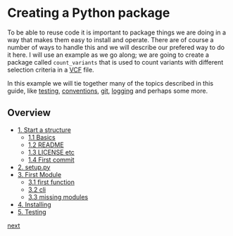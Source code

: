 # Creating a Python package

To be able to reuse code it is important to package things we are doing in a way that makes them easy to install and operate.
There are of course a number of ways to handle this and we will describe our prefered way to do it here.
I will use an example as we go along; we are going to create a package called `count_variants` that is used to count variants with different selection criteria in a [VCF][vcf] file.

In this example we will tie together many of the topics described in this guide, like [testing](../testing.md), [conventions](../conventions.md), [git](../../git/README.md), [logging](../logging.md) and perhaps some more.

## Overview

* [1. Start a structure](./structure.md)
	* [1.1 Basics](./structure.md#11-Basics)
	* [1.2 README](./structure.md#12-README)
	* [1.3 LICENSE etc](./structure.md#license)
	* [1.4 First commit](./structure.md#first_commit)
* [2. setup.py](./setup_py.md)
* [3. First Module](./count_module.md)
	* [3.1 first function](./count_module.md#first_function)
	* [3.2 cli](./count_module.md#cli)
	* [3.3 missing modules](./count_module.md#33-Missing-modules)
* [4. Installing](./installing.md)
* [5. Testing](./testing.md)

[next](./structure.md)

[vcf]: https://en.wikipedia.org/wiki/Variant_Call_Format
